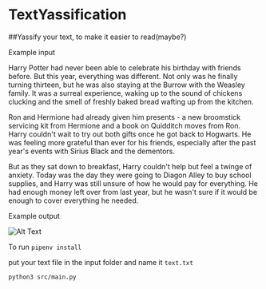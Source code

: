 # TextYassification
##Yassify your text, to make it easier to read(maybe?)

Example input 

Harry Potter had never been able to celebrate his birthday with friends before. But this year, everything was different. Not only was he finally turning thirteen, but he was also staying at the Burrow with the Weasley family. It was a surreal experience, waking up to the sound of chickens clucking and the smell of freshly baked bread wafting up from the kitchen.

Ron and Hermione had already given him presents - a new broomstick servicing kit from Hermione and a book on Quidditch moves from Ron. Harry couldn't wait to try out both gifts once he got back to Hogwarts. He was feeling more grateful than ever for his friends, especially after the past year's events with Sirius Black and the dementors.

But as they sat down to breakfast, Harry couldn't help but feel a twinge of anxiety. Today was the day they were going to Diagon Alley to buy school supplies, and Harry was still unsure of how he would pay for everything. He had enough money left over from last year, but he wasn't sure if it would be enough to cover everything he needed.


Example output

![Alt Text](https://i.imgur.com/OJW3nA8.png)

To run
`pipenv install`

put your text file in the input folder and name it `text.txt`

`python3 src/main.py`
